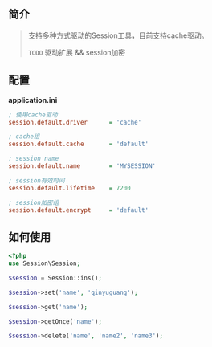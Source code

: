 ## 简介
> 支持多种方式驱动的Session工具，目前支持cache驱动。
>
> `TODO` 驱动扩展 && session加密

## 配置
**application.ini**
```ini
; 使用cache驱动
session.default.driver      = 'cache'

; cache组
session.default.cache       = 'default'

; session name
session.default.name        = 'MYSESSION'

; session有效时间
session.default.lifetime    = 7200

; session加密组
session.default.encrypt     = 'default'
```

## 如何使用
```php
<?php
use Session\Session;

$session = Session::ins();

$session->set('name', 'qinyuguang');

$session->get('name');

$session->getOnce('name');

$session->delete('name', 'name2', 'name3');
```

